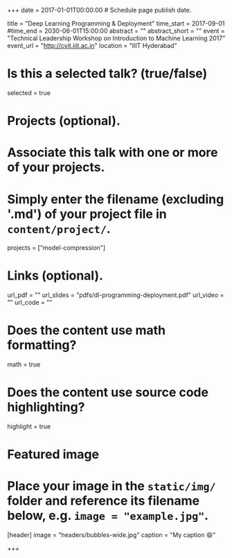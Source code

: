 +++
date = 2017-01-01T00:00:00  # Schedule page publish date.

title = "Deep Learning Programming & Deployment"
time_start = 2017-09-01
#time_end = 2030-06-01T15:00:00
abstract = ""
abstract_short = ""
event = "Technical Leadership Workshop on Introduction to Machine Learning 2017"
event_url = "http://cvit.iiit.ac.in"
location = "IIIT Hyderabad"

# Is this a selected talk? (true/false)
selected = true

# Projects (optional).
#   Associate this talk with one or more of your projects.
#   Simply enter the filename (excluding '.md') of your project file in `content/project/`.
projects = ["model-compression"]

# Links (optional).
url_pdf = ""
url_slides = "pdfs/dl-programming-deployment.pdf"
url_video = ""
url_code = ""

# Does the content use math formatting?
math = true

# Does the content use source code highlighting?
highlight = true

# Featured image
# Place your image in the `static/img/` folder and reference its filename below, e.g. `image = "example.jpg"`.
[header]
image = "headers/bubbles-wide.jpg"
caption = "My caption :smile:"

+++
